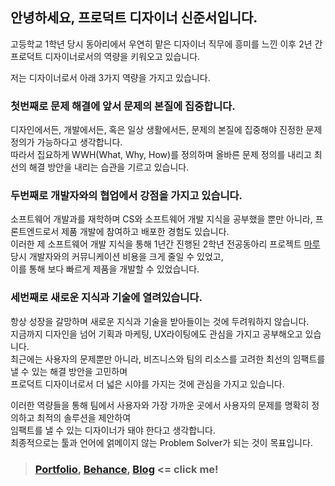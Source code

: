 ## 안녕하세요, 프로덕트 디자이너 신준서입니다.

고등학교 1학년 당시 동아리에서 우연히 맡은 디자이너 직무에 흥미를 느낀 이후 2년 간 프로덕트 디자이너로서의 역량을 키워오고 있습니다.

저는 디자이너로서 아래 3가지 역량을 가지고 있습니다. <br>

### 첫번째로 문제 해결에 앞서 문제의 본질에 집중합니다.<br>
디자인에서든, 개발에서든, 혹은 일상 생활에서든, 문제의 본질에 집중해야 진정한 문제 정의가 가능하다고 생각합니다. <br>
따라서 집요하게 WWH(What, Why, How)를 정의하며 올바른 문제 정의를 내리고 최선의 해결 방안을 내리는 습관을 기르고 있습니다. <br>

### 두번째로 개발자와의 협업에서 강점을 가지고 있습니다. <br>
소프트웨어 개발과를 재학하며 CS와 소프트웨어 개발 지식을 공부했을 뿐만 아니라, 프론트엔드로서 제품 개발에 참여하고 배포한 경험도 있습니다. <br>
이러한 제 소프트웨어 개발 지식을 통해 1년간 진행된 2학년 전공동아리 프로젝트 [마루](https://github.com/Bamdoliro/marururu) 당시 개발자와의 커뮤니케이션 비용을 크게 줄일 수 있었고, <br>
이를 통해 보다 빠르게 제품을 개발할 수 있었습니다. <br>

### 세번째로 새로운 지식과 기술에 열려있습니다. <br>
항상 성장을 갈망하며 새로운 지식과 기술을 받아들이는 것에 두려워하지 않습니다. <br>
지금까지 디자인을 넘어 기획과 마케팅, UX라이팅에도 관심을 가지고 공부해오고 있습니다. <br>
최근에는 사용자의 문제뿐만 아니라, 비즈니스와 팀의 리소스를 고려한 최선의 임팩트를 낼 수 있는 해결 방안을 고민하며 <br>
프로덕트 디자이너로서 더 넓은 시야를 가지는 것에 관심을 가지고 있습니다. <br>

이러한 역량들을 통해 팀에서 사용자와 가장 가까운 곳에서 사용자의 문제를 명확히 정의하고 최적의 솔루션을 제안하여 <br>
임팩트를 낼 수 있는 디자이너가 돼야 한다고 생각합니다. <br>
최종적으로는 툴과 언어에 얽메이지 않는 Problem Solver가 되는 것이 목표입니다. <br>

> ### [Portfolio](https://bit.ly/qodldks), [Behance](https://www.behance.net/66c34071), [Blog](https://qodldks.tistory.com/) <= click me!
